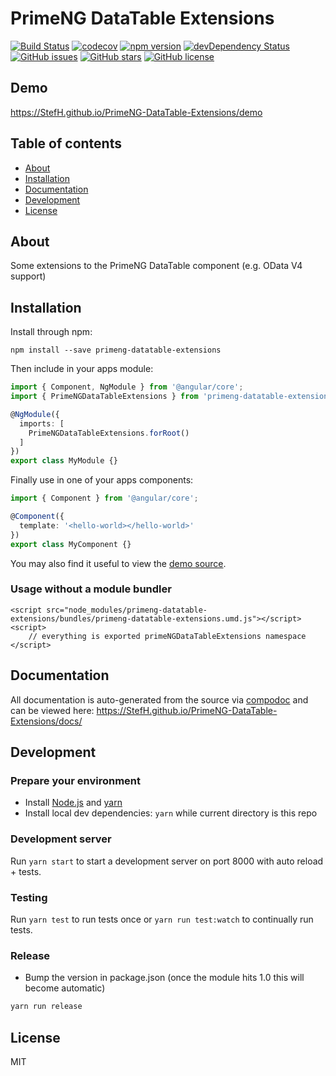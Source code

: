# PrimeNG DataTable Extensions
[![Build Status](https://travis-ci.org/StefH/PrimeNG-DataTable-Extensions.svg?branch=master)](https://travis-ci.org/StefH/PrimeNG-DataTable-Extensions)
[![codecov](https://codecov.io/gh/StefH/PrimeNG-DataTable-Extensions/branch/master/graph/badge.svg)](https://codecov.io/gh/StefH/PrimeNG-DataTable-Extensions)
[![npm version](https://badge.fury.io/js/primeng-datatable-extensions.svg)](http://badge.fury.io/js/primeng-datatable-extensions)
[![devDependency Status](https://david-dm.org/StefH/PrimeNG-DataTable-Extensions/dev-status.svg)](https://david-dm.org/StefH/PrimeNG-DataTable-Extensions?type=dev)
[![GitHub issues](https://img.shields.io/github/issues/StefH/PrimeNG-DataTable-Extensions.svg)](https://github.com/StefH/PrimeNG-DataTable-Extensions/issues)
[![GitHub stars](https://img.shields.io/github/stars/StefH/PrimeNG-DataTable-Extensions.svg)](https://github.com/StefH/PrimeNG-DataTable-Extensions/stargazers)
[![GitHub license](https://img.shields.io/badge/license-MIT-blue.svg)](https://raw.githubusercontent.com/StefH/PrimeNG-DataTable-Extensions/master/LICENSE)

## Demo
https://StefH.github.io/PrimeNG-DataTable-Extensions/demo

## Table of contents

- [About](#about)
- [Installation](#installation)
- [Documentation](#documentation)
- [Development](#development)
- [License](#license)

## About

Some extensions to the PrimeNG DataTable component (e.g. OData V4 support)

## Installation

Install through npm:
```
npm install --save primeng-datatable-extensions
```

Then include in your apps module:

```typescript
import { Component, NgModule } from '@angular/core';
import { PrimeNGDataTableExtensions } from 'primeng-datatable-extensions';

@NgModule({
  imports: [
    PrimeNGDataTableExtensions.forRoot()
  ]
})
export class MyModule {}
```

Finally use in one of your apps components:
```typescript
import { Component } from '@angular/core';

@Component({
  template: '<hello-world></hello-world>'
})
export class MyComponent {}
```

You may also find it useful to view the [demo source](https://github.com/StefH/PrimeNG-DataTable-Extensions/blob/master/demo/demo.component.ts).

### Usage without a module bundler
```
<script src="node_modules/primeng-datatable-extensions/bundles/primeng-datatable-extensions.umd.js"></script>
<script>
    // everything is exported primeNGDataTableExtensions namespace
</script>
```

## Documentation
All documentation is auto-generated from the source via [compodoc](https://compodoc.github.io/compodoc/) and can be viewed here:
https://StefH.github.io/PrimeNG-DataTable-Extensions/docs/

## Development

### Prepare your environment
* Install [Node.js](http://nodejs.org/) and [yarn](https://yarnpkg.com/en/docs/install)
* Install local dev dependencies: `yarn` while current directory is this repo

### Development server
Run `yarn start` to start a development server on port 8000 with auto reload + tests.

### Testing
Run `yarn test` to run tests once or `yarn run test:watch` to continually run tests.

### Release
* Bump the version in package.json (once the module hits 1.0 this will become automatic)
```bash
yarn run release
```

## License

MIT
